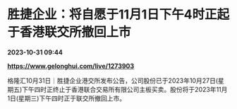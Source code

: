# 胜捷企业：将自愿于11月1日下午4时正起于香港联交所撤回上市

**2023-10-31 09:44**

**https://www.gelonghui.com/live/1273903**

格隆汇10月31日｜胜捷企业港交所发布公告，公司股份已于2023年10月27日(星期五)下午四时正终止于香港联合交易所有限公司主板买卖。股份将于2023年11月1日(星期三)下午四时正于联交所撤回上市。